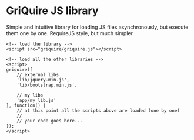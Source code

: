 GriQuire JS library
===================

Simple and intuitive library for loading JS files asynchronously, but execute them one by one.
RequireJS style, but much simpler.

```
<!-- load the library -->
<script src="griquire/griquire.js"></script>

<!-- load all the other libraries -->
<script>
griquire([
	// external libs
	'lib/jquery.min.js',
	'lib/bootstrap.min.js',

	// my libs
	'app/my_lib.js'
], function() {
	// at this point all the scripts above are loaded (one by one)
	// 
	// your code goes here...
});
</script>
```

